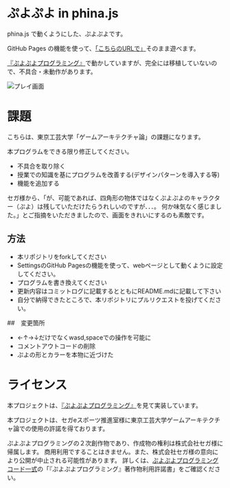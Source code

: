 # ぷよぷよ in phina.js
phina.js で動くようにした、ぷよぷよです。

GitHub Pages の機能を使って、[「こちらのURLで」](https://Yo-yuya.github.io/puyo_phina/)そのまま遊べます。

[『ぷよぷよプログラミング』](http://puyo.sega.jp/program_2020/)で動かしていますが、完全には移植していないので、不具合・未動作があります。

![プレイ画面](result.png)

# 課題
こちらは、東京工芸大学「ゲームアーキテクチャ論」の課題になります。

本プログラムをできる限り修正してください。
- 不具合を取り除く
- 授業での知識を基にプログラムを改善する(デザインパターンを導入する等)
- 機能を追加する

セガ様から、「が、可能であれば、四角形の物体ではなくぷよぷよのキャラクター（ぷよ）は残していただけたらうれしいのですが．．．。
何か味気なく感じました。」とご指摘をいただきましたので、画面をきれいにするのも素敵です。

## 方法
- 本リポジトリをforkしてください
- SettingsのGitHub Pagesの機能を使って、webページとして動くように設定してください。
- プログラムを書き換えてください
- 更新内容はコミットログに記載するとともにREADME.mdに記載して下さい
- 自分で納得できたところで、本リポジトリにプルリクエストを投げてください。

##　変更箇所
- ←↑→↓だけでなくwasd,spaceでの操作を可能に
- コメントアウトコードの削除
- ぷよの形とカラーを本物に近づけた


# ライセンス
本プロジェクトは、[『ぷよぷよプログラミング』](http://puyo.sega.jp/program_2020/)を見て実装しています。

本プロジェクトは、セガeスポーツ推進室様に東京工芸大学ゲームアーキテクチャ論での使用の許諾を得ております。

ぷよぷよプログラミングの２次創作物であり、作成物の権利は株式会社セガ様に帰属します。
商用利用ですることはきません。また、株式会社セガ様の意向により公開が中止される可能性があります。
詳しくは、[ぷよぷよプログラミングコード一式](http://puyo.sega.jp/program_2020/dl/puyo-programming-code.pdf)の「『ぷよぷよプログラミング』著作物利用許諾書」をご確認ください。

